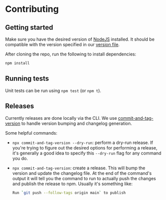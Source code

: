 # Contributing

## Getting started

Make sure you have the desired version of [NodeJS](https://nodejs.org) installed. It should be compatible with the version specified in our [version file](../.nvmrc).

After cloning the repo, run the following to install dependencies:

```sh
npm install
```

## Running tests

Unit tests can be run using `npm test` (or `npm t`).

## Releases

Currently releases are done locally via the CLI. We use [commit-and-tag-version](https://github.com/absolute-version/commit-and-tag-version) to handle version bumping and changelog generation.

Some helpful commands:

- `npx commit-and-tag-version --dry-run`: perform a dry-run release. If you're trying to figure out the desired options for performing a release, it's generally a good idea to specify this `--dry-run` flag for any command you do.

- `npx commit-and-tag-version`: create a release. This will bump the version and update the changelog file. At the end of the command's output it will tell you the command to run to actually push the changes and publish the release to npm. Usually it's something like:

  ```sh
  Run `git push --follow-tags origin main` to publish
  ```
